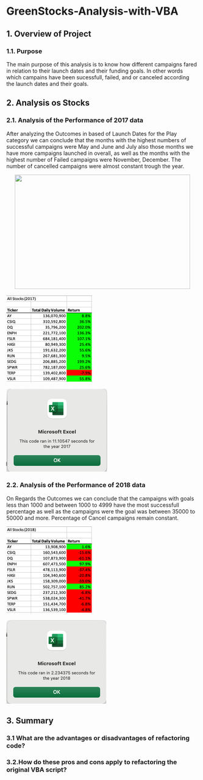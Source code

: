 # GreenStocks-Analysis-with-VBA

## 1. Overview of Project

### 1.1. Purpose
The main purpose of this analysis is to know how different campaigns fared in relation to their launch dates and their funding goals. In other words which campains have been sucessfull, failed, and or canceled according the launch dates and their goals.

## 2. Analysis os Stocks

### 2.1. Analysis of the Performance of 2017 data
After analyzing the Outcomes in based of Launch Dates for the Play category we can conclude that the months with the highest numbers of successful campaigns were May and June and July also those months we have more campaigns launched in overall, as well as the months with the highest number of Failed campaigns were November, December.
The number of cancelled campaigns were almost constant trough the year.
<p align="center">
  <img width="460" height="300" src="https://raw.githubusercontent.com/noeliavt/GreenStocks-Analysis-with-VBA/main/Resources/VBA_Challenge_2017.png)">
</p>


![VBA_Data Results_2017](Resources/VBA_Challenge_Results2017.png)

![VBA_Challenge_2017](https://raw.githubusercontent.com/noeliavt/GreenStocks-Analysis-with-VBA/main/Resources/VBA_Challenge_2017.png)

### 2.2.  Analysis of the Performance of 2018 data

On Regards the Outcomes we can conclude that the campaigns with goals less than 1000 and between 1000 to 4999 have the most successfull percentage as well as the campaigns were the goal was between 35000 to 50000 and more. Percentage of Cancel campaigns remain constant. 

![VBA_Data Results_2018](/Resources/VBA_Challenge_Results2018.png)

![VBA_Challenge_2018](/Resources/VBA_Challenge_2018.png)


## 3. Summary
### 3.1 What are the advantages or disadvantages of refactoring code?



### 3.2.How do these pros and cons apply to refactoring the original VBA script?

